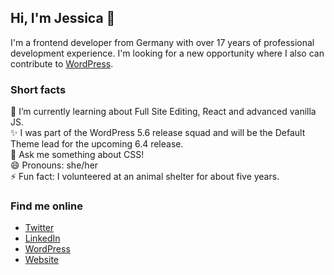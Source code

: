 ## Hi, I'm Jessica 👋

I'm a frontend developer from Germany with over 17 years of professional development experience. I'm looking for a new opportunity where I also can contribute to [WordPress](https://github.com/WordPress).

### Short facts
🔭 I’m currently learning about Full Site Editing, React and advanced vanilla JS.
<br>✨ I was part of the WordPress 5.6 release squad and will be the Default Theme lead for the upcoming 6.4 release.
<br>💬 Ask me something about CSS!
<br>😄 Pronouns: she/her
<br>⚡ Fun fact: I volunteered at an animal shelter for about five years.

### Find me online
- [Twitter](https://twitter.com/jessicalyschik)
- [LinkedIn](https://linkedin.com/in/jessicalyschik)
- [WordPress](https://profiles.wordpress.org/luminuu)
- [Website](https://jessicalyschik.com)
